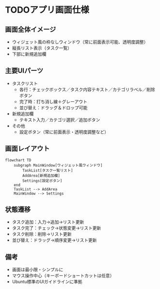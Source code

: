 # TODOアプリ画面仕様

## 画面全体イメージ
- ウィジェット風の枠なしウィンドウ（常に前面表示可能、透明度調整）
- 縦長リスト表示（タスク一覧）
- 下部に新規追加欄

## 主要UIパーツ
- タスクリスト
    - 各行：チェックボックス／タスク内容テキスト／カテゴリラベル／削除ボタン
    - 完了時：打ち消し線＋グレーアウト
    - 並び替え：ドラッグ＆ドロップ可能
- 新規追加欄
    - テキスト入力／カテゴリ選択／追加ボタン
- その他
    - 設定ボタン（常に前面表示・透明度調整など）

## 画面レイアウト
```mermaid
flowchart TD
    subgraph MainWindow[ウィジェット風ウィンドウ]
        TaskList[タスク一覧リスト]
        AddArea[新規追加欄]
        Settings[設定ボタン]
    end
    TaskList --> AddArea
    MainWindow --> Settings
```

## 状態遷移
- タスク追加：入力→追加→リスト更新
- タスク完了：チェック→状態変更→リスト更新
- タスク削除：削除→リスト更新
- 並び替え：ドラッグ→順序変更→リスト更新

## 備考
- 画面は最小限・シンプルに
- マウス操作中心（キーボードショートカットは任意）
- Ubuntu標準のUIガイドラインに準拠
